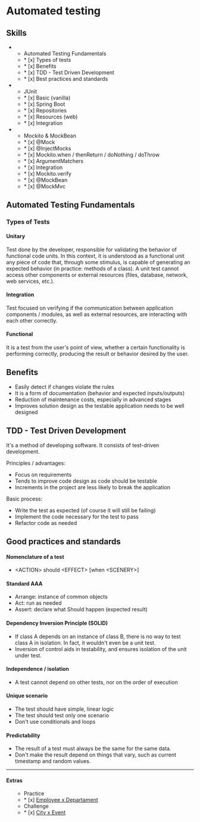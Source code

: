 # Automated testing

## Skills
<ul>
  <li>
    <ul>
      <li>
          Automated Testing Fundamentals
      <li>* [x] Types of tests</li>
      <li>* [x] Benefits</li>
      <li>* [x] TDD - Test Driven Development</li>
      <li>* [x] Best practices and standards</li>
    </ul>
 </li>
      
  <li>
      <ul>
       <li>
          JUnit
            <li>* [x] Basic (vanilla)</li>
            <li>* [x] Spring Boot</li>
            <li>* [x] Repositories</li>
            <li>* [x] Resources (web)</li>
            <li>* [x] Integration</li>
        </li>
     </ul>
  </li>
  
   <li>
      <ul>
       <li>
          Mockito & MockBean
            <li>* [x] @Mock</li>
            <li>* [x] @InjectMocks</li>
            <li>* [x] Mockito.when / thenReturn / doNothing / doThrow</li>
            <li>* [x] ArgumentMatchers</li>
            <li>* [x] Integration</li>
            <li>* [x] Mockito.verify</li>
            <li>* [x] @MockBean</li>
            <li>* [x] @MockMvc</li>
        </li>
     </ul>
  </li>
</ul>


## Automated Testing Fundamentals

### Types of Tests

#### Unitary

<p>Test done by the developer, responsible for validating the behavior of functional code units. In this context, it is understood as a functional unit any piece of code that, through some stimulus, is capable of generating an expected behavior (in practice: methods of a class). A unit test cannot access other components or external resources (files, database, network, web services, etc.).</p>

#### Integration
<p>Test focused on verifying if the communication between application components / modules, as well as external resources, are interacting with each other correctly.</p>

#### Functional
<p>It is a test from the user's point of view, whether a certain functionality is performing correctly, producing the result or behavior desired by the user.</p>


## Benefits

<ul>
  <li>Easily detect if changes violate the rules</li>
  <li>It is a form of documentation (behavior and expected inputs/outputs)</li>
  <li>Reduction of maintenance costs, especially in advanced stages</li>
  <li>Improves solution design as the testable application needs to be well designed</li>
</ul>

## TDD - Test Driven Development
<p>It's a method of developing software. It consists of test-driven development.</p>

<p>Principles / advantages:</p>
<ul>
  <li>Focus on requirements</li>
  <li>Tends to improve code design as code should be testable</li>
  <li>Increments in the project are less likely to break the application</li>
</ul>

<p>Basic process:</p>
<ul>
  <li>Write the test as expected (of course it will still be failing)</li>
  <li>Implement the code necessary for the test to pass</li>
  <li>Refactor code as needed</li>
</ul>

## Good practices and standards

#### Nomenclature of a test
<ul>
  <li> <</>ACTION></> should <</>EFFECT></> [when <</>SCENERY></>]</li>
</ul>


#### Standard AAA
<ul>
  <li>Arrange: instance of common objects</li>
  <li>Act: run as needed</li>
  <li>Assert: declare what Should happen (expected result)</li>
</ul>

#### Dependency Inversion Principle (SOLID)
<ul>
  <li>If class A depends on an instance of class B, there is no way to test class A in isolation. In fact, it wouldn't even be a unit test.</li>
  <li>Inversion of control aids in testability, and ensures isolation of the unit under test.</li>
</ul>

#### Independence / isolation
<ul>
  <li>A test cannot depend on other tests, nor on the order of execution</li>
</ul>

#### Unique scenario
<ul>
  <li>The test should have simple, linear logic</li>
  <li>The test should test only one scenario</li>
  <li>Don't use conditionals and loops</li>
</ul>

#### Predictability
<ul>
  <li>The result of a test must always be the same for the same data.</li>
  <li>Don't make the result depend on things that vary, such as current timestamp and random values.</li>
</ul>


<hr/>

#### Extras

  <ul>
      <ul>
           <li> Practice 
               <li>* [x] <a href="https://github.com/gil-son/dsbootcamp-bds01">Employee x Departament</a></li>
            </li>
          <li> Challenge 
                <li>* [x] <a href="https://github.com/gil-son/dsbootcamp-bds02">City x Event</a></li>
            </li>
      </ul> 
 </ul>
